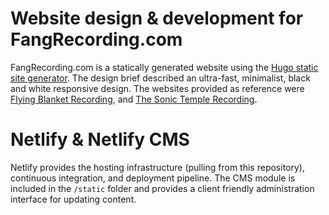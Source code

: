 # Website design & development for FangRecording.com
FangRecording.com is a statically generated website using the [Hugo static site generator](https://gohugo.io/about/what-is-hugo/). The design brief described an ultra-fast, minimalist, black and white responsive design. The websites provided as reference were [Flying Blanket Recording](https://www.flyingblanket.com/), and [The Sonic  Temple Recording](http://www.thesonictemple.ca/).

# Netlify & Netlify CMS
Netlify provides the hosting infrastructure (pulling from this repository), continuous integration, and deployment pipeline. The CMS module is included in the `/static` folder and provides a client friendly administration interface for updating content.
